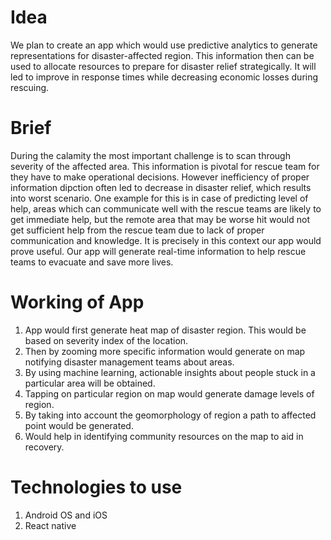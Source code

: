 # Idea

We plan to create an app which would use predictive analytics to generate representations for disaster-affected region.
This information then can be used to allocate resources to prepare for disaster relief strategically. It will led to improve in response times while decreasing economic losses during rescuing.

# Brief

During the calamity the most important challenge is to scan through severity of the affected area. This information is pivotal for rescue team for they have to make operational decisions. However inefficiency of proper information dipction often led to decrease in disaster relief, which results into worst scenario. One example for this is in case of predicting level of help, areas which can communicate well with the rescue teams are likely to get immediate help, but the remote area that may be worse hit would not get sufficient help from the rescue team due to lack of proper communication and knowledge. It is precisely in this context our app would prove useful. Our app will generate real-time information to help rescue teams to evacuate and save more lives.

# Working of App

1) App would first generate heat map of disaster region. This would be based on severity index of the location.
2) Then by zooming more specific information would generate on map notifying disaster management teams about areas.
3) By using machine learning, actionable insights about people stuck in a particular area will be obtained.
4) Tapping on particular region on map would generate damage levels of region.
5) By taking into account the geomorphology of region a path to affected point would be generated. 
6) Would help in identifying community resources on the map to aid in recovery.

# Technologies to use

1) Android OS and iOS
2) React native



